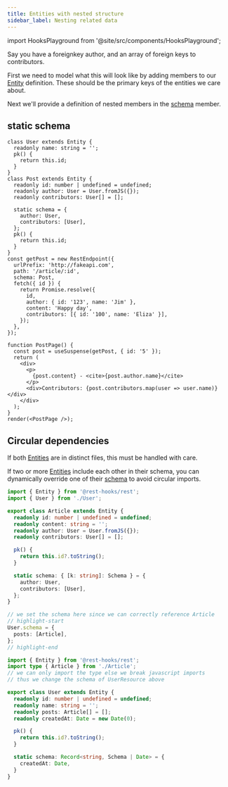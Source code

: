 ```yaml
---
title: Entities with nested structure
sidebar_label: Nesting related data
---
```


import HooksPlayground from '@site/src/components/HooksPlayground';

Say you have a foreignkey author, and an array of foreign keys to contributors.

First we need to model what this will look like by adding members to our [Entity][1] definition.
These should be the primary keys of the entities we care about.

Next we'll provide a definition of nested members in the [schema][3] member.

## static schema

<HooksPlayground groupId="schema" defaultOpen="y">

```tsx title="api/Post.ts"
class User extends Entity {
  readonly name: string = '';
  pk() {
    return this.id;
  }
}
class Post extends Entity {
  readonly id: number | undefined = undefined;
  readonly author: User = User.fromJS({});
  readonly contributors: User[] = [];

  static schema = {
    author: User,
    contributors: [User],
  };
  pk() {
    return this.id;
  }
}
const getPost = new RestEndpoint({
  urlPrefix: 'http://fakeapi.com',
  path: '/article/:id',
  schema: Post,
  fetch({ id }) {
    return Promise.resolve({
      id,
      author: { id: '123', name: 'Jim' },
      content: 'Happy day',
      contributors: [{ id: '100', name: 'Eliza' }],
    });
  },
});
```

```tsx title="PostPage.tsx" collapsed
function PostPage() {
  const post = useSuspense(getPost, { id: '5' });
  return (
    <div>
      <p>
        {post.content} - <cite>{post.author.name}</cite>
      </p>
      <div>Contributors: {post.contributors.map(user => user.name)}</div>
    </div>
  );
}
render(<PostPage />);
```

</HooksPlayground>

## Circular dependencies

If both [Entities][1] are in distinct files, this must be handled with care.

If two or more [Entities][1] include each other in their schema, you can dynamically override
one of their [schema][3] to avoid circular imports.

```typescript title="api/Article.ts"
import { Entity } from '@rest-hooks/rest';
import { User } from './User';

export class Article extends Entity {
  readonly id: number | undefined = undefined;
  readonly content: string = '';
  readonly author: User = User.fromJS({});
  readonly contributors: User[] = [];

  pk() {
    return this.id?.toString();
  }

  static schema: { [k: string]: Schema } = {
    author: User,
    contributors: [User],
  };
}

// we set the schema here since we can correctly reference Article
// highlight-start
User.schema = {
  posts: [Article],
};
// highlight-end
```

```typescript title="api/User.ts"
import { Entity } from '@rest-hooks/rest';
import type { Article } from './Article';
// we can only import the type else we break javascript imports
// thus we change the schema of UserResource above

export class User extends Entity {
  readonly id: number | undefined = undefined;
  readonly name: string = '';
  readonly posts: Article[] = [];
  readonly createdAt: Date = new Date(0);

  pk() {
    return this.id?.toString();
  }

  static schema: Record<string, Schema | Date> = {
    createdAt: Date,
  }
}
```

[1]: api/Entity.md
[2]: /docs/api/useCache
[3]: api/Entity.md#schema
